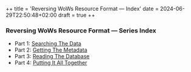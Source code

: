 ++
title = 'Reversing WoWs Resource Format — Index'
date = 2024-06-29T22:50:48+02:00
draft = true
++

### Reversing WoWs Resource Format — Series Index

- Part 1: [Searching The Data](/posts/wows_depack_part1/)
- Part 2: [Getting The Metadata](/posts/wows_depack_part2/)
- Part 3: [Reading The Database](/posts/wows_depack_part3/)
- Part 4: [Putting It All Together](/posts/wows_depack_part4/)
